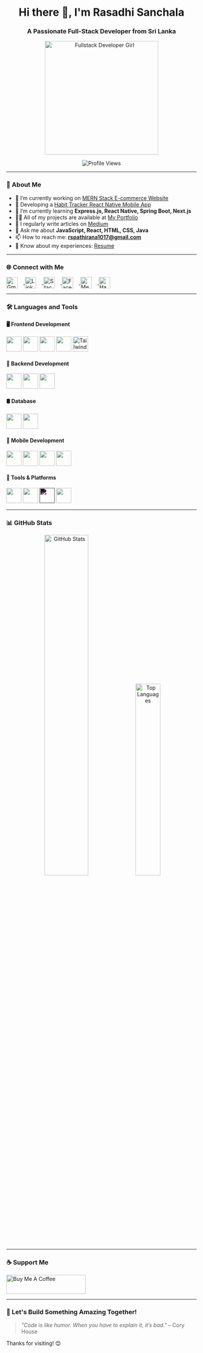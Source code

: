 <h1 align="center">Hi there 👋, I'm Rasadhi Sanchala</h1>
<h3 align="center">A Passionate Full-Stack Developer from Sri Lanka </h3>

<p align="center">
  <img src="https://i.pinimg.com/originals/ed/3b/df/ed3bdf54b17c240c3a9607f2bffb2a4b.gif" alt="Fullstack Developer Girl" width="300"/>
</p>

<p align="center">
  <img src="https://komarev.com/ghpvc/?username=RasadhiSanchala&label=Profile%20views&color=0e75b6&style=flat" alt="Profile Views" />
</p>

---

### 🚀 About Me

- 🔭 I’m currently working on [MERN Stack E-commerce Website](https://github.com/RasadhiSanchala/E-Commerce)
- 📱 Developing a [Habit Tracker React Native Mobile App](https://github.com/RasadhiSanchala/Habit-Tracker)
- 🌱 I’m currently learning **Express.js, React Native, Spring Boot, Next.js**
- 👨‍💻 All of my projects are available at [My Portfolio](https://inquisitive-gingersnap-38e85a.netlify.app/)
- 📝 I regularly write articles on [Medium](https://medium.com/@rasadhi1017)
- 💬 Ask me about **JavaScript, React, HTML, CSS, Java**
- 📫 How to reach me: **rspathirana1017@gmail.com**
- 📄 Know about my experiences: [Resume](https://drive.google.com/uc?export=download&id=1d7J7WT1wUp7a243ZnUwciDqH_Uf1RJ_y)

---

### 🌐 Connect with Me

<p align="left">
  <a href="mailto:rapathirana1017@gmail.com" target="_blank">
    <img align="center" src="https://img.icons8.com/ios-filled/50/ffffff/gmail.png" alt="Gmail" height="30" width="30" style="margin-right: 15px;" />
  </a>
  <a href="https://linkedin.com/in/rasadhi-sanchala" target="_blank">
    <img align="center" src="https://cdn.jsdelivr.net/gh/devicons/devicon/icons/linkedin/linkedin-original.svg" alt="LinkedIn" height="30" width="30" style="margin-right: 15px;" />
  </a>
  <a href="https://stackoverflow.com/users/30024569" target="_blank">
    <img align="center" src="https://cdn.jsdelivr.net/gh/devicons/devicon/icons/stackoverflow/stackoverflow-original.svg" alt="Stack Overflow" height="30" width="30" style="margin-right: 15px;" />
  </a>
  <a href="(https://www.facebook.com/profile.php?id=100085066295719)" target="_blank">
    <img align="center" src="https://cdn.jsdelivr.net/gh/devicons/devicon/icons/facebook/facebook-original.svg" alt="Facebook" height="30" width="30" style="margin-right: 15px;" />
  </a>
  <a href="https://medium.com/@rasadhi1017" target="_blank">
    <img align="center" src="https://cdn-icons-png.flaticon.com/512/5968/5968906.png" alt="Medium" height="30" width="30" style="margin-right: 15px;" />
  </a>
  <a href="https://www.hackerrank.com/rspathirana1017" target="_blank">
    <img align="center" src="https://cdn.worldvectorlogo.com/logos/hackerrank.svg" alt="HackerRank" height="30" width="30" style="margin-right: 15px;" />
  </a>
</p>


---

### 🛠️ Languages and Tools

#### 🖥️ Frontend Development
<p>
  <img src="https://cdn.jsdelivr.net/gh/devicons/devicon/icons/html5/html5-original.svg" width="40" height="40"/>
  <img src="https://cdn.jsdelivr.net/gh/devicons/devicon/icons/css3/css3-original.svg" width="40" height="40"/>
  <img src="https://cdn.jsdelivr.net/gh/devicons/devicon/icons/javascript/javascript-original.svg" width="40" height="40"/>
  <img src="https://cdn.jsdelivr.net/gh/devicons/devicon/icons/react/react-original.svg" width="40" height="40"/>
  <!--<img src="https://cdn.jsdelivr.net/gh/devicons/devicon/icons/nextjs/nextjs-original.svg" width="40" height="40"/>-->
  <img src="https://upload.wikimedia.org/wikipedia/commons/d/d5/Tailwind_CSS_Logo.svg" width="40" height="40" alt="Tailwind CSS"/>
</p>

#### 🧩 Backend Development
<p>
  <img src="https://cdn.jsdelivr.net/gh/devicons/devicon/icons/nodejs/nodejs-original.svg" width="40" height="40"/>

  
  <img src="https://cdn.jsdelivr.net/gh/devicons/devicon/icons/spring/spring-original.svg" width="40" height="40"/>


  <img src="https://cdn.jsdelivr.net/gh/devicons/devicon/icons/java/java-original.svg" width="40" height="40"/>
  <!--<img src="https://cdn.jsdelivr.net/gh/devicons/devicon/icons/php/php-original.svg" width="40" height="40"/>-->
</p>

#### 🛢️ Database
<p>
  <img src="https://cdn.jsdelivr.net/gh/devicons/devicon/icons/mysql/mysql-original.svg" width="40" height="40"/>
  <img src="https://cdn.jsdelivr.net/gh/devicons/devicon/icons/mongodb/mongodb-original.svg" width="40" height="40"/>
</p>

#### 📱 Mobile Development
<p>
  <img src="https://cdn.jsdelivr.net/gh/devicons/devicon/icons/react/react-original.svg" width="40" height="40"/>
  <img src="https://cdn.jsdelivr.net/gh/devicons/devicon/icons/flutter/flutter-original.svg" width="40" height="40"/>
  <img src="https://cdn.jsdelivr.net/gh/devicons/devicon/icons/android/android-original.svg" width="40" height="40"/>
  <img src="https://cdn.jsdelivr.net/gh/devicons/devicon/icons/kotlin/kotlin-original.svg" width="40" height="40"/>
</p>

#### 🧰 Tools & Platforms
<p>
<!--   <img src="https://cdn.jsdelivr.net/gh/devicons/devicon/icons/docker/docker-original.svg" width="40" height="40"/> -->
  <img src="https://cdn.jsdelivr.net/gh/devicons/devicon/icons/postman/postman-original.svg" width="40" height="40"/>
  <img src="https://cdn.jsdelivr.net/gh/devicons/devicon/icons/figma/figma-original.svg" width="40" height="40"/>
  <img src="https://upload.wikimedia.org/wikipedia/commons/a/af/Adobe_Photoshop_CC_icon.svg" style="filter: invert(1);" width="40" height="40"/>
  <img src="https://cdn.jsdelivr.net/gh/devicons/devicon/icons/jira/jira-original.svg" width="40" height="40"/>


</p>

---

### 📊 GitHub Stats

<div align="center">
  <img src="https://github-readme-stats.vercel.app/api?username=RasadhiSanchala&show_icons=true&theme=react&locale=en" alt="GitHub Stats" width="48%" />
  <img src="https://github-readme-stats.vercel.app/api/top-langs/?username=RasadhiSanchala&layout=compact&theme=react&hide=css,scss" alt="Top Languages" width="36%" />
</div>

---

### ☕ Support Me

<p>
  <a href="https://www.buymeacoffee.com/Rasa">
    <img src="https://cdn.buymeacoffee.com/buttons/v2/default-yellow.png" height="50" width="210" alt="Buy Me A Coffee" />
  </a>
</p>

---

### 🌈 Let's Build Something Amazing Together!

> *"Code is like humor. When you have to explain it, it’s bad."* – Cory House

Thanks for visiting! 😊
